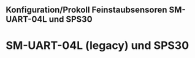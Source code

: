 ## Konfiguration/Prokoll Feinstaubsensoren SM-UART-04L und SPS30

# **SM-UART-04L** (legacy) und **SPS30**
